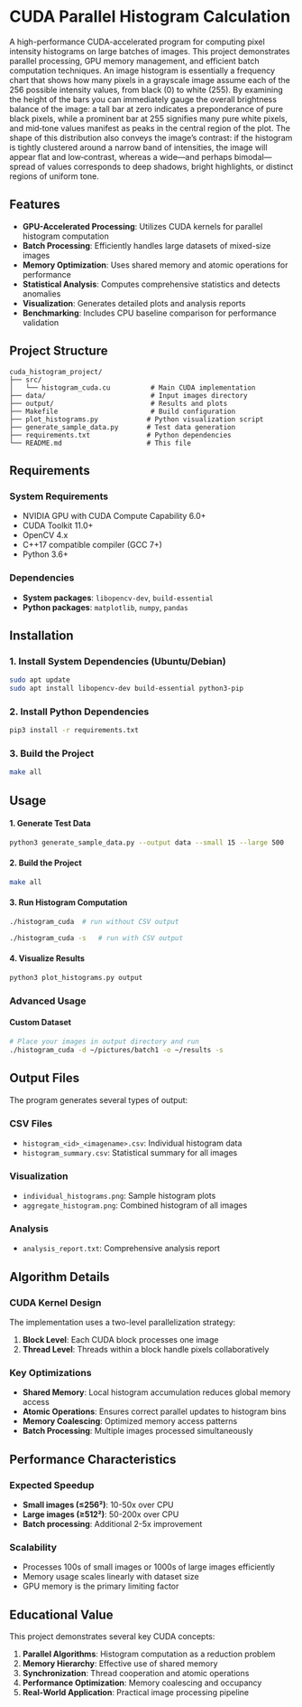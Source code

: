 # CUDA Parallel Histogram Calculation

A high-performance CUDA-accelerated program for computing pixel intensity histograms on large batches of images. This project demonstrates parallel processing, GPU memory management, and efficient batch computation techniques.
An image histogram is essentially a frequency chart that shows how many pixels in a grayscale image assume each of the 256 possible intensity values, from black (0) to white (255). By examining the height of the bars you can immediately gauge the overall brightness balance of the image: a tall bar at zero indicates a preponderance of pure black pixels, while a prominent bar at 255 signifies many pure white pixels, and mid‑tone values manifest as peaks in the central region of the plot. The shape of this distribution also conveys the image’s contrast: if the histogram is tightly clustered around a narrow band of intensities, the image will appear flat and low‑contrast, whereas a wide—and perhaps bimodal—spread of values corresponds to deep shadows, bright highlights, or distinct regions of uniform tone.

## Features

- **GPU-Accelerated Processing**: Utilizes CUDA kernels for parallel histogram computation
- **Batch Processing**: Efficiently handles large datasets of mixed-size images
- **Memory Optimization**: Uses shared memory and atomic operations for performance
- **Statistical Analysis**: Computes comprehensive statistics and detects anomalies
- **Visualization**: Generates detailed plots and analysis reports
- **Benchmarking**: Includes CPU baseline comparison for performance validation

## Project Structure

```
cuda_histogram_project/
├── src/
│   └── histogram_cuda.cu          # Main CUDA implementation
├── data/                          # Input images directory
├── output/                        # Results and plots
├── Makefile                       # Build configuration
├── plot_histograms.py            # Python visualization script
├── generate_sample_data.py       # Test data generation
├── requirements.txt              # Python dependencies
└── README.md                     # This file
```

## Requirements

### System Requirements
- NVIDIA GPU with CUDA Compute Capability 6.0+
- CUDA Toolkit 11.0+
- OpenCV 4.x
- C++17 compatible compiler (GCC 7+)
- Python 3.6+

### Dependencies
- **System packages**: `libopencv-dev`, `build-essential`
- **Python packages**: `matplotlib`, `numpy`, `pandas`

## Installation

### 1. Install System Dependencies (Ubuntu/Debian)
```bash
sudo apt update
sudo apt install libopencv-dev build-essential python3-pip
```

### 2. Install Python Dependencies
```bash
pip3 install -r requirements.txt
```

### 3. Build the Project
```bash
make all
```

## Usage

#### 1. Generate Test Data
```bash
python3 generate_sample_data.py --output data --small 15 --large 500
```

#### 2. Build the Project
```bash
make all
```

#### 3. Run Histogram Computation
```bash
./histogram_cuda  # run without CSV output

./histogram_cuda -s   # run with CSV output
```

#### 4. Visualize Results
```bash
python3 plot_histograms.py output
```

### Advanced Usage

#### Custom Dataset
```bash
# Place your images in output directory and run
./histogram_cuda -d ~/pictures/batch1 -o ~/results -s
```

## Output Files

The program generates several types of output:

### CSV Files
- `histogram_<id>_<imagename>.csv`: Individual histogram data
- `histogram_summary.csv`: Statistical summary for all images

### Visualization
- `individual_histograms.png`: Sample histogram plots
- `aggregate_histogram.png`: Combined histogram of all images
### Analysis
- `analysis_report.txt`: Comprehensive analysis report

## Algorithm Details

### CUDA Kernel Design
The implementation uses a two-level parallelization strategy:

1. **Block Level**: Each CUDA block processes one image
2. **Thread Level**: Threads within a block handle pixels collaboratively

### Key Optimizations
- **Shared Memory**: Local histogram accumulation reduces global memory access
- **Atomic Operations**: Ensures correct parallel updates to histogram bins
- **Memory Coalescing**: Optimized memory access patterns
- **Batch Processing**: Multiple images processed simultaneously


## Performance Characteristics

### Expected Speedup
- **Small images (≤256²)**: 10-50x over CPU
- **Large images (≥512²)**: 50-200x over CPU
- **Batch processing**: Additional 2-5x improvement

### Scalability
- Processes 100s of small images or 1000s of large images efficiently
- Memory usage scales linearly with dataset size
- GPU memory is the primary limiting factor


## Educational Value

This project demonstrates several key CUDA concepts:

1. **Parallel Algorithms**: Histogram computation as a reduction problem
2. **Memory Hierarchy**: Effective use of shared memory
3. **Synchronization**: Thread cooperation and atomic operations
4. **Performance Optimization**: Memory coalescing and occupancy
5. **Real-World Application**: Practical image processing pipeline

